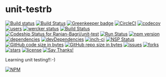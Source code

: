 # unit-testrb
[![Build status](https://ci.appveyor.com/api/projects/status/opcnmbdcv01mcox3?svg=true)](https://ci.appveyor.com/project/Ranjan-Bagri/unit-testrb-wuuts) [![Build Status](https://travis-ci.org/Ranjan-Bagri/unit-testrb.svg?branch=master)](https://travis-ci.org/Ranjan-Bagri/unit-testrb) [![Greenkeeper badge](https://badges.greenkeeper.io/Ranjan-Bagri/unit-testrb.svg)](https://greenkeeper.io/) [![CircleCI](https://circleci.com/gh/Ranjan-Bagri/unit-testrb.svg?style=svg)](https://circleci.com/gh/Ranjan-Bagri/unit-testrb) [![codecov](https://codecov.io/gh/Ranjan-Bagri/unit-testrb/branch/master/graph/badge.svg)](https://codecov.io/gh/Ranjan-Bagri/unit-testrb) [![users](https://img.shields.io/badge/users-1k-orange.svg)](https://img.shields.io/badge/users-1k-orange.svg) [![wercker status](https://app.wercker.com/status/5974588efa2fc4e057a96423e08f29da/s/master "wercker status")](https://app.wercker.com/project/byKey/5974588efa2fc4e057a96423e08f29da) [![Build Status](https://semaphoreci.com/api/v1/ranjan-bagri/unit-testrb/branches/master/badge.svg)](https://semaphoreci.com/ranjan-bagri/unit-testrb) [ ![Codeship Status for Ranjan-Bagri/unit-test](https://app.codeship.com/projects/c670f740-5864-0136-0d3e-3e5393c74751/status?branch=master)](https://app.codeship.com/projects/295126) [![Run Status](https://api.shippable.com/projects/5b2d1c433626c20700cd9fac/badge?branch=master)](https://app.shippable.com/github/Ranjan-Bagri/unit-testrb) [![npm version](https://badge.fury.io/js/mocha.svg)](https://badge.fury.io/js/mocha) [![dependencies](https://david-dm.org/Ranjan-Bagri/unit-test.svg)](https://david-dm.org/Ranjan-Bagri/unit-testrb) [![devDependencies](https://david-dm.org/Ranjan-bagri/unit-testrb/dev-status.svg)](https://david-dm.org/Ranjan-bagri/unit-test?type=dev) [![inch-ci](https://inch-ci.org/github/Ranjan-Bagri/unit-testrb.svg?branch=master)](https://inch-ci.org/github/Ranjan-Bagri/unit-testrb) [![NSP Status](https://nodesecurity.io/orgs/ranjanb/projects/8443a178-648c-42c5-b21e-af0466430f90/badge)](https://nodesecurity.io/orgs/ranjanb/projects/8443a178-648c-42c5-b21e-af0466430f90) [![GitHub code size in bytes](https://img.shields.io/github/languages/code-size/badges/shields.svg?style=plastic)](https://github.com/Ranjan-Bagri/unit-testrb) [![GitHub repo size in bytes](https://img.shields.io/github/repo-size/badges/shields.svg?style=flat-square)](https://github.com/Ranjan-Bagri/unit-testrb) [![issues](https://img.shields.io/github/issues/Ranjan-Bagri/unit-testrb.svg)](https://github.com/Ranjan-Bagri/unit-testrb/issues) [![forks](https://img.shields.io/github/forks/Ranjan-Bagri/unit-testrb.svg)](https://github.com/Ranjan-Bagri/unit-testrb/network) [![stars](https://img.shields.io/github/stars/Ranjan-Bagri/unit-testrb.svg)](https://github.com/Ranjan-Bagri/unit-testrb/stargazers) [![license](https://img.shields.io/github/license/Ranjan-Bagri/unit-testrb.svg)](https://github.com/Ranjan-Bagri/unit-testrb/blob/master/LICENSE) [![Say Thanks!](https://img.shields.io/badge/Say%20Thanks-!-1EAEDB.svg)](https://saythanks.io/to/Ranjan-Bagri)

Learning unit testing!!:-)

[![NPM](https://nodei.co/npm/unit-testrb.png?downloads=true&downloadRank=true&stars=true)](https://nodei.co/npm/unit-testrb/)
